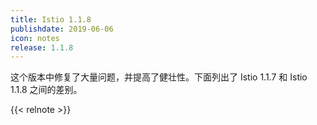 ```yaml
---
title: Istio 1.1.8
publishdate: 2019-06-06
icon: notes
release: 1.1.8
---
```


这个版本中修复了大量问题，并提高了健壮性。下面列出了 Istio 1.1.7 和 Istio 1.1.8 之间的差别。

{{< relnote >}}

